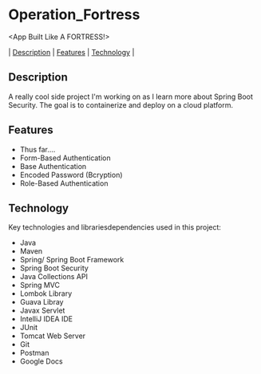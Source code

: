 # Operation_Fortress

&lt;App Built Like A FORTRESS!>

| [Description](#description) | [Features](#features) | [Technology](#technology) |  

## Description

A really cool side project I'm working on as I learn more about Spring Boot Security.
The goal is to containerize and deploy on a cloud platform.

## Features

- Thus far.... 
- Form-Based Authentication
- Base Authentication 
- Encoded Password (Bcryption)
- Role-Based Authentication

## Technology

Key technologies and librariesdependencies used in this project:
- Java
- Maven
- Spring/ Spring Boot Framework
- Spring Boot Security
- Java Collections API
- Spring MVC
- Lombok Library
- Guava Libray
- Javax Servlet
- IntelliJ IDEA IDE
- JUnit
- Tomcat Web Server
- Git
- Postman
- Google Docs
